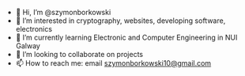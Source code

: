- 👋 Hi, I’m @szymonborkowski
- 👀 I’m interested in cryptography, websites, developing software, electronics
- 🌱 I’m currently learning Electronic and Computer Engineering in NUI Galway
- 💞️ I’m looking to collaborate on projects
- 📫 How to reach me: email szymonborkowski10@gmail.com 

